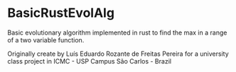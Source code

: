 # BasicRustEvolAlg
Basic evolutionary algorithm implemented in rust to find the max in a range of a two variable function.

Originally create by Luís Eduardo Rozante de Freitas Pereira for a university class project in ICMC - USP Campus São Carlos - Brazil

